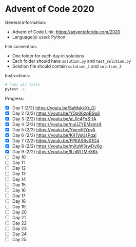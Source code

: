 # Advent of Code 2020

General information:

* Advent of Code Link: https://adventofcode.com/2020
* Language(s) used: Python

File convention:

* One folder for each day in solutions
* Each folder should have ``solution.py`` and ``test_solution.py``
* Solution file should contain ``solution_1`` and ``solution_2``

Instructions:

```bash
# runs all tests
pytest -s
```

Progress:

- [x] Day 1 (2/2) https://youtu.be/SaMskkXr_GI
- [x] Day 2 (2/2) https://youtu.be/YOp06zqBGu8
- [x] Day 3 (2/2) https://youtu.be/aL0c4FsS-IA
- [x] Day 4 (2/2) https://youtu.be/nuUZYEMams4
- [x] Day 5 (2/2) https://youtu.be/YwnelftYpvA
- [x] Day 6 (2/2) https://youtu.be/K41VsUsPqaI
- [x] Day 7 (2/2) https://youtu.be/FPKAS6vX1O4
- [x] Day 8 (2/2) https://youtu.be/mXuW3rwDyKg
- [x] Day 9 (2/2) https://youtu.be/lLnWlTMe3Kk
- [ ] Day 10
- [ ] Day 11
- [ ] Day 12
- [ ] Day 13
- [ ] Day 14
- [ ] Day 15
- [ ] Day 16
- [ ] Day 17
- [ ] Day 18
- [ ] Day 19
- [ ] Day 20
- [ ] Day 21
- [ ] Day 22
- [ ] Day 23
- [ ] Day 24
- [ ] Day 25
